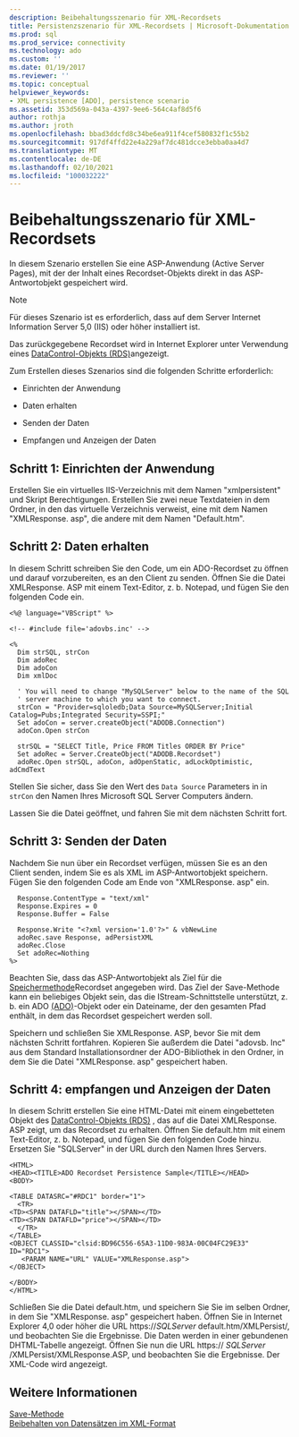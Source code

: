 ```yaml
---
description: Beibehaltungsszenario für XML-Recordsets
title: Persistenzszenario für XML-Recordsets | Microsoft-Dokumentation
ms.prod: sql
ms.prod_service: connectivity
ms.technology: ado
ms.custom: ''
ms.date: 01/19/2017
ms.reviewer: ''
ms.topic: conceptual
helpviewer_keywords:
- XML persistence [ADO], persistence scenario
ms.assetid: 353d569a-043a-4397-9ee6-564c4af8d5f6
author: rothja
ms.author: jroth
ms.openlocfilehash: bbad3ddcfd8c34be6ea911f4cef580832f1c55b2
ms.sourcegitcommit: 917df4ffd22e4a229af7dc481dcce3ebba0aa4d7
ms.translationtype: MT
ms.contentlocale: de-DE
ms.lasthandoff: 02/10/2021
ms.locfileid: "100032222"
---
```

# <a name="xml-recordset-persistence-scenario"></a>Beibehaltungsszenario für XML-Recordsets
In diesem Szenario erstellen Sie eine ASP-Anwendung (Active Server Pages), mit der der Inhalt eines Recordset-Objekts direkt in das ASP-Antwortobjekt gespeichert wird.  
  
> [!NOTE]
>  Für dieses Szenario ist es erforderlich, dass auf dem Server Internet Information Server 5,0 (IIS) oder höher installiert ist.  
  
 Das zurückgegebene Recordset wird in Internet Explorer unter Verwendung eines [DataControl-Objekts (RDS)](../../reference/rds-api/datacontrol-object-rds.md)angezeigt.  
  
 Zum Erstellen dieses Szenarios sind die folgenden Schritte erforderlich:  
  
-   Einrichten der Anwendung  
  
-   Daten erhalten  
  
-   Senden der Daten  
  
-   Empfangen und Anzeigen der Daten  
  
## <a name="step-1-set-up-the-application"></a>Schritt 1: Einrichten der Anwendung  
 Erstellen Sie ein virtuelles IIS-Verzeichnis mit dem Namen "xmlpersistent" und Skript Berechtigungen. Erstellen Sie zwei neue Textdateien in dem Ordner, in den das virtuelle Verzeichnis verweist, eine mit dem Namen "XMLResponse. asp", die andere mit dem Namen "Default.htm".  
  
## <a name="step-2-get-the-data"></a>Schritt 2: Daten erhalten  
 In diesem Schritt schreiben Sie den Code, um ein ADO-Recordset zu öffnen und darauf vorzubereiten, es an den Client zu senden. Öffnen Sie die Datei XMLResponse. ASP mit einem Text-Editor, z. b. Notepad, und fügen Sie den folgenden Code ein.  
  
```  
<%@ language="VBScript" %>  
  
<!-- #include file='adovbs.inc' -->  
  
<%  
  Dim strSQL, strCon  
  Dim adoRec   
  Dim adoCon   
  Dim xmlDoc   
  
  ' You will need to change "MySQLServer" below to the name of the SQL   
  ' server machine to which you want to connect.  
  strCon = "Provider=sqloledb;Data Source=MySQLServer;Initial Catalog=Pubs;Integrated Security=SSPI;"  
  Set adoCon = server.createObject("ADODB.Connection")  
  adoCon.Open strCon  
  
  strSQL = "SELECT Title, Price FROM Titles ORDER BY Price"  
  Set adoRec = Server.CreateObject("ADODB.Recordset")  
  adoRec.Open strSQL, adoCon, adOpenStatic, adLockOptimistic, adCmdText  
```  
  
 Stellen Sie sicher, dass Sie den Wert des `Data Source` Parameters in in `strCon` den Namen Ihres Microsoft SQL Server Computers ändern.  
  
 Lassen Sie die Datei geöffnet, und fahren Sie mit dem nächsten Schritt fort.  
  
## <a name="step-3-send-the-data"></a>Schritt 3: Senden der Daten  
 Nachdem Sie nun über ein Recordset verfügen, müssen Sie es an den Client senden, indem Sie es als XML im ASP-Antwortobjekt speichern. Fügen Sie den folgenden Code am Ende von "XMLResponse. asp" ein.  
  
```  
  Response.ContentType = "text/xml"  
  Response.Expires = 0  
  Response.Buffer = False  
  
  Response.Write "<?xml version='1.0'?>" & vbNewLine  
  adoRec.save Response, adPersistXML  
  adoRec.Close  
  Set adoRec=Nothing  
%>  
```  
  
 Beachten Sie, dass das ASP-Antwortobjekt als Ziel für die [Speichermethode](../../reference/ado-api/save-method.md)Recordset angegeben wird. Das Ziel der Save-Methode kann ein beliebiges Objekt sein, das die IStream-Schnittstelle unterstützt, z. b. ein ADO [(ADO)](../../reference/ado-api/stream-object-ado.md)-Objekt oder ein Dateiname, der den gesamten Pfad enthält, in dem das Recordset gespeichert werden soll.  
  
 Speichern und schließen Sie XMLResponse. ASP, bevor Sie mit dem nächsten Schritt fortfahren. Kopieren Sie außerdem die Datei "adovsb. Inc" aus dem Standard Installationsordner der ADO-Bibliothek in den Ordner, in dem Sie die Datei "XMLResponse. asp" gespeichert haben.  
  
## <a name="step-4-receive-and-display-the-data"></a>Schritt 4: empfangen und Anzeigen der Daten  
 In diesem Schritt erstellen Sie eine HTML-Datei mit einem eingebetteten Objekt des [DataControl-Objekts (RDS)](../../reference/rds-api/datacontrol-object-rds.md) , das auf die Datei XMLResponse. ASP zeigt, um das Recordset zu erhalten. Öffnen Sie default.htm mit einem Text-Editor, z. b. Notepad, und fügen Sie den folgenden Code hinzu. Ersetzen Sie "SQLServer" in der URL durch den Namen Ihres Servers.  
  
```  
<HTML>  
<HEAD><TITLE>ADO Recordset Persistence Sample</TITLE></HEAD>  
<BODY>  
  
<TABLE DATASRC="#RDC1" border="1">  
  <TR>  
<TD><SPAN DATAFLD="title"></SPAN></TD>  
<TD><SPAN DATAFLD="price"></SPAN></TD>  
  </TR>  
</TABLE>  
<OBJECT CLASSID="clsid:BD96C556-65A3-11D0-983A-00C04FC29E33" ID="RDC1">  
   <PARAM NAME="URL" VALUE="XMLResponse.asp">  
</OBJECT>  
  
</BODY>  
</HTML>  
```  
  
 Schließen Sie die Datei default.htm, und speichern Sie Sie im selben Ordner, in dem Sie "XMLResponse. asp" gespeichert haben. Öffnen Sie in Internet Explorer 4,0 oder höher die URL https://*SQLServer* default.htm/XMLPersist/, und beobachten Sie die Ergebnisse. Die Daten werden in einer gebundenen DHTML-Tabelle angezeigt. Öffnen Sie nun die URL https:// *SQLServer* /XMLPersist/XMLResponse.ASP, und beobachten Sie die Ergebnisse. Der XML-Code wird angezeigt.  
  
## <a name="see-also"></a>Weitere Informationen  
 [Save-Methode](../../reference/ado-api/save-method.md)   
 [Beibehalten von Datensätzen im XML-Format](./persisting-records-in-xml-format.md)